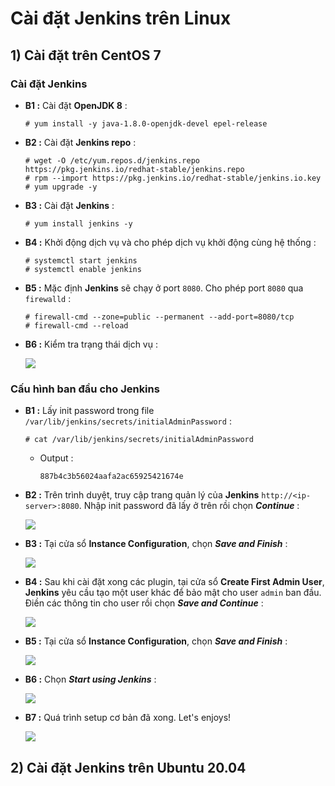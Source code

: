 # Cài đặt Jenkins trên Linux
## **1) Cài đặt trên CentOS 7**
### **Cài đặt Jenkins**
- **B1 :** Cài đặt **OpenJDK 8** :
    ```
    # yum install -y java-1.8.0-openjdk-devel epel-release
    ```
- **B2 :** Cài đặt **Jenkins repo** :
    ```
    # wget -O /etc/yum.repos.d/jenkins.repo https://pkg.jenkins.io/redhat-stable/jenkins.repo
    # rpm --import https://pkg.jenkins.io/redhat-stable/jenkins.io.key
    # yum upgrade -y
    ```
- **B3 :** Cài đặt **Jenkins** :
    ```
    # yum install jenkins -y
    ```
- **B4 :** Khởi động dịch vụ và cho phép dịch vụ khởi động cùng hệ thống :
    ```
    # systemctl start jenkins
    # systemctl enable jenkins
    ```
- **B5 :** Mặc định **Jenkins** sẽ chạy ở port `8080`. Cho phép port `8080` qua `firewalld` :
    ```
    # firewall-cmd --zone=public --permanent --add-port=8080/tcp
    # firewall-cmd --reload
    ```
- **B6 :** Kiểm tra trạng thái dịch vụ :

    <img src=https://i.imgur.com/g9C1z4d.png>

### **Cấu hình ban đầu cho Jenkins**
- **B1 :** Lấy init password trong file `/var/lib/jenkins/secrets/initialAdminPassword` :
    ```
    # cat /var/lib/jenkins/secrets/initialAdminPassword
    ```
    - Output :
        ```
        887b4c3b56024aafa2ac65925421674e
        ```
- **B2 :** Trên trình duyệt, truy cập trang quản lý của **Jenkins** `http://<ip-server>:8080`. Nhập init password đã lấy ở trên rồi chọn ***Continue*** :

    <img src=https://i.imgur.com/SACqVLt.png>

- **B3 :** Tại cửa sổ **Instance Configuration**, chọn ***Save and Finish*** :

    <img src=https://i.imgur.com/VTk6Mz2.png>

- **B4 :** Sau khi cài đặt xong các plugin, tại cửa sổ **Create First Admin User**, **Jenkins** yêu cầu tạo một user khác để bảo mật cho user `admin` ban đầu. Điền các thông tin cho user rồi chọn ***Save and Continue*** :

    <img src=https://i.imgur.com/tuhB5t4.png>

- **B5 :** Tại cửa sổ **Instance Configuration**, chọn ***Save and Finish*** :

    <img src=https://i.imgur.com/YcmIBzF.png>

- **B6 :** Chọn ***Start using Jenkins*** :

    <img src=https://i.imgur.com/uSpRvnJ.png>

- **B7 :** Quá trình setup cơ bản đã xong. Let's enjoys!

    <img src=https://i.imgur.com/ut7cYwZ.png>

## **2) Cài đặt Jenkins trên Ubuntu 20.04**
